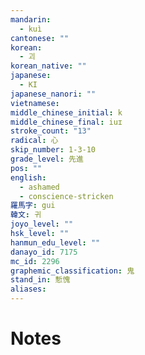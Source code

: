 ```yaml
---
mandarin:
  - kuì
cantonese: ""
korean:
  - 괴
korean_native: ""
japanese:
  - KI
japanese_nanori: ""
vietnamese:
middle_chinese_initial: k
middle_chinese_final: iuɪ
stroke_count: "13"
radical: 心
skip_number: 1-3-10
grade_level: 先進
pos: ""
english:
  - ashamed
  - conscience-stricken
羅馬字: gui
韓文: 귀
joyo_level: ""
hsk_level: ""
hanmun_edu_level: ""
danayo_id: 7175
mc_id: 2296
graphemic_classification: 鬼
stand_in: 慙愧
aliases:
---
```


# Notes
